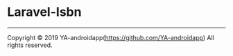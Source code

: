 # Laravel-Isbn

---

Copyright &copy; 2019 YA-androidapp(https://github.com/YA-androidapp) All rights reserved.
